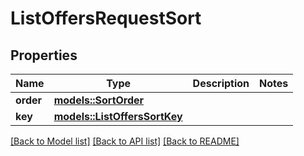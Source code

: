 # ListOffersRequestSort

## Properties

Name | Type | Description | Notes
------------ | ------------- | ------------- | -------------
**order** | [**models::SortOrder**](SortOrder.md) |  | 
**key** | [**models::ListOffersSortKey**](ListOffersSortKey.md) |  | 

[[Back to Model list]](../README.md#documentation-for-models) [[Back to API list]](../README.md#documentation-for-api-endpoints) [[Back to README]](../README.md)


